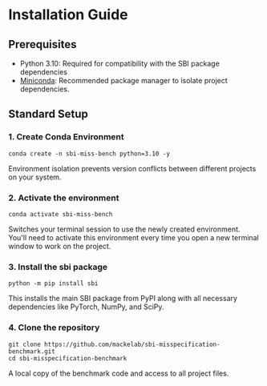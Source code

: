 # Installation Guide

## Prerequisites
- Python 3.10: Required for compatibility with the SBI package dependencies
- [Miniconda](https://docs.conda.io/projects/conda/en/latest/user-guide/install/index.html): Recommended package manager to isolate project dependencies.

## Standard Setup 
### 1. Create Conda Environment
    conda create -n sbi-miss-bench python=3.10 -y
   
Environment isolation prevents version conflicts between different projects on your system.

### 2. Activate the environment
    conda activate sbi-miss-bench
 
Switches your terminal session to use the newly created environment.  
You'll need to activate this environment every time you open a new terminal window to work on the project.

### 3. Install the sbi package
    python -m pip install sbi 

This installs the main SBI package from PyPI along with all necessary dependencies like PyTorch, NumPy, and SciPy.  

### 4. Clone the repository
    git clone https://github.com/mackelab/sbi-misspecification-benchmark.git
    cd sbi-misspecification-benchmark
   
A local copy of the benchmark code and access to all project files.


